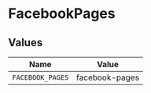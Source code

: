 # FacebookPages


## Values

| Name             | Value            |
| ---------------- | ---------------- |
| `FACEBOOK_PAGES` | facebook-pages   |